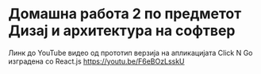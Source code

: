 
# Домашна работа 2 по предметот Дизај и архитектура на софтвер

Линк до YouTube видео од прототип верзија на апликацијата Click N Go изградена со React.js 
https://youtu.be/F6eBOzLsskU

